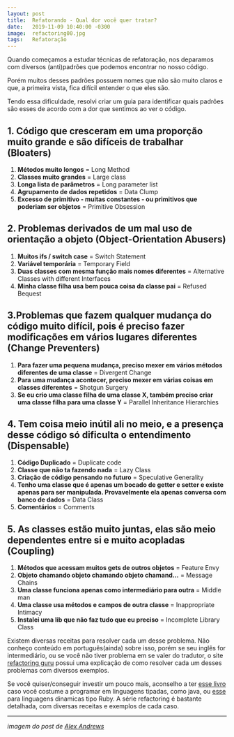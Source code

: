 ```yaml
---
layout: post
title:  Refatorando - Qual dor você quer tratar?
date:   2019-11-09 10:40:00 -0300
image:  refactoring00.jpg
tags:   Refatoração
---
```

Quando começamos a estudar técnicas de refatoração, nos deparamos com diversos (anti)padrões que podemos encontrar no nosso código.

Porém muitos desses padrões possuem nomes que não são muito claros e que, a primeira vista, fica difícil entender o que eles são.

Tendo essa dificuldade, resolvi criar um guia para identificar quais padrões são esses de acordo com a dor que sentimos ao ver o código.

## 1. Código que cresceram em uma proporção muito grande e são difíceis de trabalhar (Bloaters)
1. **Métodos muito longos** = Long Method
2. **Classes muito grandes** = Large class
3. **Longa lista de parâmetros** = Long parameter list
4. **Agrupamento de dados repetidos** = Data Clump
5. **Excesso de primitivo - muitas constantes - ou primitivos que poderiam ser objetos** = Primitive Obsession

## 2. Problemas derivados de um mal uso de orientação a objeto (Object-Orientation Abusers)
1. **Muitos ifs / switch case** = Switch Statement
2. **Variável temporária** = Temporary Field
3. **Duas classes com mesma função mais nomes diferentes** = Alternative Classes with different Interfaces
4. **Minha classe filha usa bem pouca coisa da classe pai** = Refused Bequest

## 3.Problemas que fazem qualquer mudança do código muito difícil, pois é preciso fazer modificações em vários lugares diferentes (Change Preventers)
1. **Para fazer uma pequena mudança, preciso mexer em vários métodos diferentes de uma classe** = Divergent Change
2. **Para uma mudança acontecer, preciso mexer em várias coisas em classes diferentes** = Shotgun Surgery
3. **Se eu crio uma classe filha de uma classe X, também preciso criar uma classe filha para uma classe Y** = Parallel Inheritance Hierarchies

## 4. Tem coisa meio inútil ali no meio, e a presença desse código só dificulta o entendimento (Dispensable)
1. **Código Duplicado**  = Duplicate code
2. **Classe que não ta fazendo nada** = Lazy Class
3. **Criação de código pensando no futuro** = Speculative Generality
4. **Tenho uma classe que é apenas um bocado de getter e setter e existe apenas para ser manipulada. Provavelmente ela apenas conversa com banco de dados** = Data Class
5. **Comentários** = Comments

## 5. As classes estão muito juntas, elas são meio dependentes entre si e muito acopladas (Coupling)
1. **Métodos que acessam muitos gets de outros objetos** = Feature Envy
2. **Objeto chamando objeto chamando objeto chamand...** = Message Chains
3. **Uma classe funciona apenas como intermediário para outra** = Middle man
4. **Uma classe usa métodos e campos de outra classe** = Inappropriate Intimacy
5. **Instalei uma lib que não faz tudo que eu preciso** = Incomplete Library Class

Existem diversas receitas para resolver cada um desse problema. Não conheço conteúdo em português(ainda) sobre isso, porém se seu inglês for intermediário, ou se você não tiver problema em se valer do tradutor, o site [refactoring guru](https://refactoring.guru/refactoring/smells) possui uma explicação de como resolver cada um desses problemas com diversos exemplos.

Se você quiser/conseguir investir um pouco mais, aconselho a ter [esse livro](https://amzn.to/2pXXMbn) caso você costume a programar em linguagens tipadas, como java, ou [esse](https://amzn.to/2PXx6Cm) para linguagens dinamicas tipo Ruby.
A série refactoring é bastante detalhada, com diversas receitas e exemplos de cada caso.

----

*imagem do post de [Alex Andrews](https://unsplash.com/@alex_andrews)*